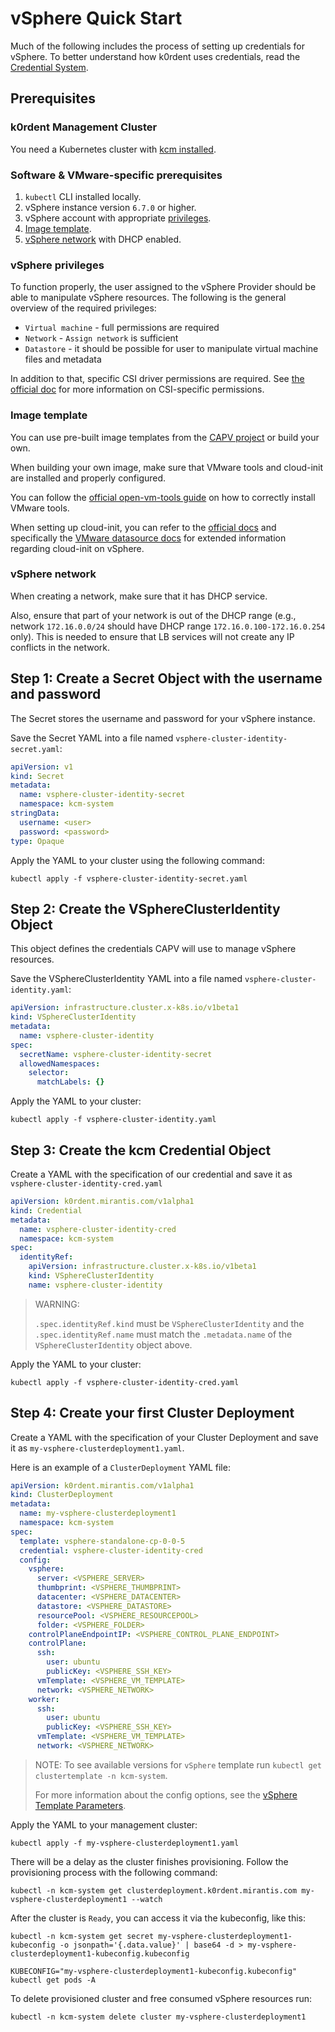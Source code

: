 # vSphere Quick Start

Much of the following includes the process of setting up credentials for vSphere.
To better understand how k0rdent uses credentials, read the
[Credential System](../credential/main.md).

## Prerequisites

### k0rdent Management Cluster

You need a Kubernetes cluster with [kcm installed](installation.md).

### Software & VMware-specific prerequisites

1. `kubectl` CLI installed locally.
2. vSphere instance version `6.7.0` or higher.
3. vSphere account with appropriate [privileges](#vsphere-privileges).
4. [Image template](#image-template).
5. [vSphere network](#vsphere-network) with DHCP enabled.

### vSphere privileges

To function properly, the user assigned to the vSphere Provider should be able
to manipulate vSphere resources. The following is the general overview of the
required privileges:

- `Virtual machine` - full permissions are required
- `Network` - `Assign network` is sufficient
- `Datastore` - it should be possible for user to manipulate virtual machine
  files and metadata

In addition to that, specific CSI driver permissions are required. See
[the official doc](https://docs.vmware.com/en/VMware-vSphere-Container-Storage-Plug-in/2.0/vmware-vsphere-csp-getting-started/GUID-0AB6E692-AA47-4B6A-8CEA-38B754E16567.html)
for more information on CSI-specific permissions.

### Image template

You can use pre-built image templates from the
[CAPV project](https://github.com/kubernetes-sigs/cluster-api-provider-vsphere/blob/main/README.md#kubernetes-versions-with-published-ovas)
or build your own.

When building your own image, make sure that VMware tools and cloud-init are
installed and properly configured.

You can follow the [official open-vm-tools guide](https://docs.vmware.com/en/VMware-Tools/11.0.0/com.vmware.vsphere.vmwaretools.doc/GUID-C48E1F14-240D-4DD1-8D4C-25B6EBE4BB0F.html)
on how to correctly install VMware tools.

When setting up cloud-init, you can refer to the [official docs](https://cloudinit.readthedocs.io/en/latest/index.html)
and specifically the [VMware datasource docs](https://cloudinit.readthedocs.io/en/latest/reference/datasources/vmware.html)
for extended information regarding cloud-init on vSphere.

### vSphere network

When creating a network, make sure that it has DHCP service.

Also, ensure that part of your network is out of the DHCP range (e.g., network
`172.16.0.0/24` should have DHCP range `172.16.0.100-172.16.0.254` only). This
is needed to ensure that LB services will not create any IP conflicts in the
network.

## Step 1: Create a Secret Object with the username and password

The Secret stores the username and password for your vSphere instance.

Save the Secret YAML into a file named `vsphere-cluster-identity-secret.yaml`:

```yaml
apiVersion: v1
kind: Secret
metadata:
  name: vsphere-cluster-identity-secret
  namespace: kcm-system
stringData:
  username: <user>
  password: <password>
type: Opaque
```

Apply the YAML to your cluster using the following command:

```shell
kubectl apply -f vsphere-cluster-identity-secret.yaml
```

## Step 2: Create the VSphereClusterIdentity Object

This object defines the credentials CAPV will use to manage vSphere resources.

Save the VSphereClusterIdentity YAML into a file named `vsphere-cluster-identity.yaml`:

```yaml
apiVersion: infrastructure.cluster.x-k8s.io/v1beta1
kind: VSphereClusterIdentity
metadata:
  name: vsphere-cluster-identity
spec:
  secretName: vsphere-cluster-identity-secret
  allowedNamespaces:
    selector:
      matchLabels: {}
```

Apply the YAML to your cluster:

```shell
kubectl apply -f vsphere-cluster-identity.yaml
```

## Step 3: Create the kcm Credential Object

Create a YAML with the specification of our credential and save it as
`vsphere-cluster-identity-cred.yaml`

```yaml
apiVersion: k0rdent.mirantis.com/v1alpha1
kind: Credential
metadata:
  name: vsphere-cluster-identity-cred
  namespace: kcm-system
spec:
  identityRef:
    apiVersion: infrastructure.cluster.x-k8s.io/v1beta1
    kind: VSphereClusterIdentity
    name: vsphere-cluster-identity
```

> WARNING:
>
> `.spec.identityRef.kind` must be `VSphereClusterIdentity` and the
> `.spec.identityRef.name` must match the `.metadata.name` of the
> `VSphereClusterIdentity` object above.

Apply the YAML to your cluster:

```shell
kubectl apply -f vsphere-cluster-identity-cred.yaml
```

## Step 4: Create your first Cluster Deployment

Create a YAML with the specification of your Cluster Deployment and save it as
`my-vsphere-clusterdeployment1.yaml`.

Here is an example of a `ClusterDeployment` YAML file:

```yaml
apiVersion: k0rdent.mirantis.com/v1alpha1
kind: ClusterDeployment
metadata:
  name: my-vsphere-clusterdeployment1
  namespace: kcm-system
spec:
  template: vsphere-standalone-cp-0-0-5
  credential: vsphere-cluster-identity-cred
  config:
    vsphere:
      server: <VSPHERE_SERVER>
      thumbprint: <VSPHERE_THUMBPRINT>
      datacenter: <VSPHERE_DATACENTER>
      datastore: <VSPHERE_DATASTORE>
      resourcePool: <VSPHERE_RESOURCEPOOL>
      folder: <VSPHERE_FOLDER>
    controlPlaneEndpointIP: <VSPHERE_CONTROL_PLANE_ENDPOINT>
    controlPlane:
      ssh:
        user: ubuntu
        publicKey: <VSPHERE_SSH_KEY>
      vmTemplate: <VSPHERE_VM_TEMPLATE>
      network: <VSPHERE_NETWORK>
    worker:
      ssh:
        user: ubuntu
        publicKey: <VSPHERE_SSH_KEY>
      vmTemplate: <VSPHERE_VM_TEMPLATE>
      network: <VSPHERE_NETWORK>
```

> NOTE:
> To see available versions for `vSphere` template run `kubectl get clustertemplate -n kcm-system`.
>
> For more information about the config options, see the
> [vSphere Template Parameters](../clustertemplates/vsphere/template-parameters.md).

Apply the YAML to your management cluster:

```shell
kubectl apply -f my-vsphere-clusterdeployment1.yaml
```

There will be a delay as the cluster finishes provisioning. Follow the
provisioning process with the following command:

```shell
kubectl -n kcm-system get clusterdeployment.k0rdent.mirantis.com my-vsphere-clusterdeployment1 --watch
```

After the cluster is `Ready`, you can access it via the kubeconfig, like this:

```shell
kubectl -n kcm-system get secret my-vsphere-clusterdeployment1-kubeconfig -o jsonpath='{.data.value}' | base64 -d > my-vsphere-clusterdeployment1-kubeconfig.kubeconfig
```

```shell
KUBECONFIG="my-vsphere-clusterdeployment1-kubeconfig.kubeconfig" kubectl get pods -A
```

To delete provisioned cluster and free consumed vSphere resources run:

```shell
kubectl -n kcm-system delete cluster my-vsphere-clusterdeployment1
```
